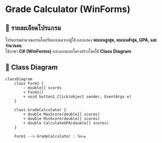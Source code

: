 # Grade Calculator (WinForms)

## 📝 รายละเอียดโปรแกรม
โปรแกรมคำนวณเกรดโดยรับคะแนนจากผู้ใช้ และแสดง **คะแนนสูงสุด, คะแนนต่ำสุด, GPA, และจำนวนคน**  
ใช้ภาษา **C# (WinForms)** และออกแบบโครงสร้างโดยใช้ **Class Diagram**  

## 📌 Class Diagram
```mermaid
classDiagram
    class Form1 {
        - double[] scores
        + Form1()
        + void button1_Click(object sender, EventArgs e)
    }
    
    class GradeCalculator {
        + double MaxScore(double[] scores)
        + double MinScore(double[] scores)
        + double CalculateGPA(double[] scores)
    }

    Form1 --> GradeCalculator : ใช้งาน
